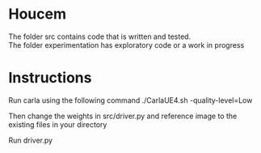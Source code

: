 # Houcem

The folder src contains code that is written and tested.\
The folder experimentation has exploratory code or a work in progress

# Instructions

Run carla using the following command
  ./CarlaUE4.sh -quality-level=Low
  
Then change the weights in src/driver.py and reference image to the existing files in your directory

Run driver.py
